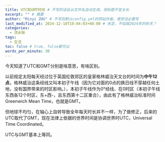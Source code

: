 ```yaml
---
title: UTC和GMT时间 # 不写的话会从文件名自动生成。但标题不宜太长
excerpt: "" # 摘要
author: "Minyi ZHU" # 不写则默认config.yml的网站作者。感觉没必要写
last_modified_at: 2024-12-18T10:04:03+08:00 # 未定，不如就2024年的秋天？
categories: 
  - 流水账
tags:
  - 生活
toc: false # true, false都可以
words_per_minute: 30
---
```


今天知道了UTC和GMT分别是啥意思，有啥区别。


以前规定太阳每天经过位于英国伦敦郊区的皇家格林威治天文台的时间为**中午12点**，格林威治这条经线又叫本初子午线（因为它对面的0点的换日线不穿越任何土地，没有国界带来的时区影响。），本初子午线作为0°经线、在0时区（本初子午线东西各12个时区，东+西-，且东西第十二区重合），由此有了格林威治标准时间Greenwich Mean Time，也就是GMT。

但地球不均匀，在轴心上自转导致全年每天时长并不一样，为了做修正，后来的UTC取代了GMT，现在法律上依据的世界时间是协调世界时UTC，Universal Time Coordinated。


UTC与GMT基本上等同。